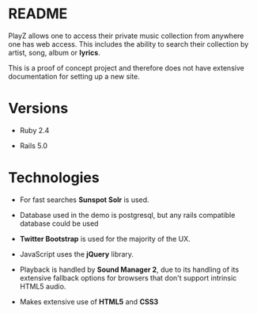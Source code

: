 # README

PlayZ allows one to access their private music collection from anywhere
one has web access. This includes the ability to search their collection
by artist, song, album or **lyrics**.


This is a proof of concept project and therefore does not have extensive
documentation for setting up a new site.

# Versions

* Ruby 2.4

* Rails 5.0

# Technologies

* For fast searches **Sunspot Solr** is used.

* Database used in the demo is postgresql, but any rails compatible database
could be used

* **Twitter Bootstrap** is used for the majority of the UX.

* JavaScript uses the **jQuery** library.

* Playback is handled by **Sound Manager 2**, due to its handling of its extensive
  fallback options for browsers that don't support intrinsic HTML5 audio.

* Makes extensive use of **HTML5** and **CSS3**
